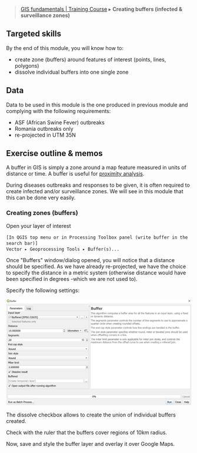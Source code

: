 > [GIS fundamentals | Training Course](agenda.md) ▸ **Creating buffers (infected & surveillance zones)**

## Targeted skills
By the end of this module, you will know how to:
* create zone (buffers) around features of interest (points, lines, polygons)
* dissolve individual buffers into one single zone

## Data
Data to be used in this module is the one produced in previous module and complying with the following requirements:
* ASF (African Swine Fever) outbreaks
* Romania outbreaks only
* re-projected in UTM 35N

## Exercise outline & memos

A buffer in GIS is simply a zone around a map feature measured in units of distance or time. A buffer is useful for [proximity analysis](https://en.wikipedia.org/wiki/Proximity_analysis).

During diseases outbreaks and responses to be given, it is often required to create infected and/or surveillance zones. We will see in this module that this can be done very easily.

### Creating zones (buffers)

Open your layer of interest 

```
[In QGIS top menu or in Processing Toolbox panel (write buffer in the search bar)] 
Vector ▸ Geoprocessing Tools ▸ Buffer(s)...
```

Once "Buffers" window/dialog opened, you will notice that a distance should be specified. As we have already re-projected, we have the choice to specify the distance in a metric system (otherwise distance would have been specified in degrees -which we are not used to).

Specify the following settings:

![img/buffers.PNG](img/buffers.PNG)

The dissolve checkbox allows to create the union of individual buffers created.

Check with the ruler that the buffers cover regions of 10km radius.

Now, save and style the buffer layer and overlay it over Google Maps.



